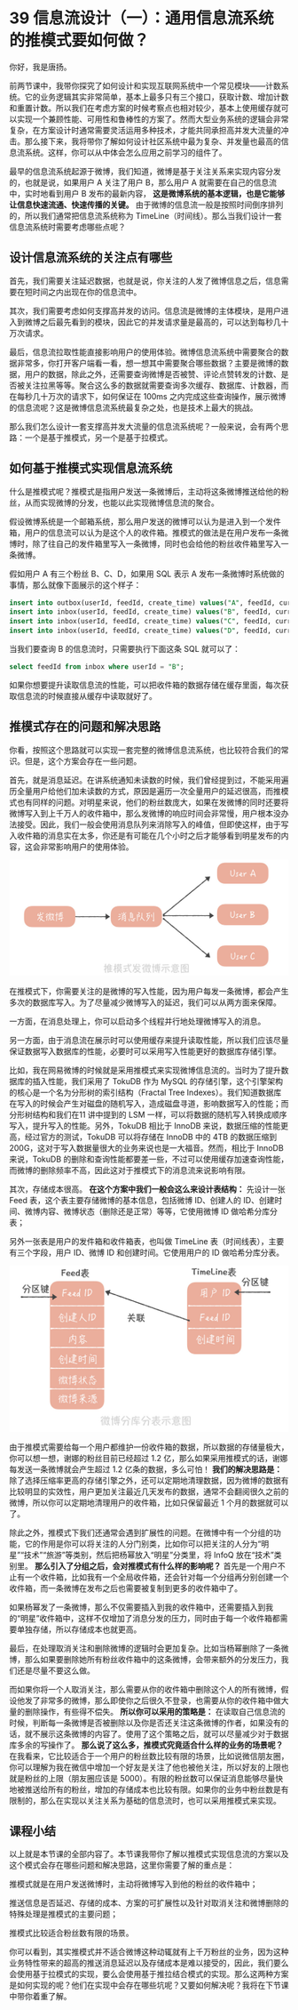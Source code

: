 # 39 信息流设计（一）：通用信息流系统的推模式要如何做？

你好，我是唐扬。

前两节课中，我带你探究了如何设计和实现互联网系统中一个常见模块——计数系统。它的业务逻辑其实非常简单，基本上最多只有三个接口，获取计数、增加计数和重置计数。所以我们在考虑方案的时候考察点也相对较少，基本上使用缓存就可以实现一个兼顾性能、可用性和鲁棒性的方案了。然而大型业务系统的逻辑会非常复杂，在方案设计时通常需要灵活运用多种技术，才能共同承担高并发大流量的冲击。那么接下来，我将带你了解如何设计社区系统中最为复杂、并发量也最高的信息流系统。这样，你可以从中体会怎么应用之前学习的组件了。

最早的信息流系统起源于微博，我们知道，微博是基于关注关系来实现内容分发的，也就是说，如果用户 A 关注了用户 B，那么用户 A 就需要在自己的信息流中，实时地看到用户 B 发布的最新内容， **这是微博系统的基本逻辑，也是它能够让信息快速流通、快速传播的关键。** 由于微博的信息流一般是按照时间倒序排列的，所以我们通常把信息流系统称为 TimeLine（时间线）。那么当我们设计一套信息流系统时需要考虑哪些点呢？

## 设计信息流系统的关注点有哪些

首先，我们需要关注延迟数据，也就是说，你关注的人发了微博信息之后，信息需要在短时间之内出现在你的信息流中。

其次，我们需要考虑如何支撑高并发的访问。信息流是微博的主体模块，是用户进入到微博之后最先看到的模块，因此它的并发请求量是最高的，可以达到每秒几十万次请求。

最后，信息流拉取性能直接影响用户的使用体验。微博信息流系统中需要聚合的数据非常多，你打开客户端看一看，想一想其中需要聚合哪些数据？主要是微博的数据，用户的数据，除此之外，还需要查询微博是否被赞、评论点赞转发的计数、是否被关注拉黑等等。聚合这么多的数据就需要查询多次缓存、数据库、计数器，而在每秒几十万次的请求下，如何保证在 100ms 之内完成这些查询操作，展示微博的信息流呢？这是微博信息流系统最复杂之处，也是技术上最大的挑战。

那么我们怎么设计一套支撑高并发大流量的信息流系统呢？一般来说，会有两个思路：一个是基于推模式，另一个是基于拉模式。

## 如何基于推模式实现信息流系统

什么是推模式呢？推模式是指用户发送一条微博后，主动将这条微博推送给他的粉丝，从而实现微博的分发，也能以此实现微博信息流的聚合。

假设微博系统是一个邮箱系统，那么用户发送的微博可以认为是进入到一个发件箱，用户的信息流可以认为是这个人的收件箱。推模式的做法是在用户发布一条微博时，除了往自己的发件箱里写入一条微博，同时也会给他的粉丝收件箱里写入一条微博。

假如用户 A 有三个粉丝 B、C、D，如果用 SQL 表示 A 发布一条微博时系统做的事情，那么就像下面展示的这个样子：

```sql
insert into outbox(userId, feedId, create_time) values("A", feedId, current_time); // 写入 A 的发件箱
insert into inbox(userId, feedId, create_time) values("B", feedId, current_time); // 写入 B 的收件箱
insert into inbox(userId, feedId, create_time) values("C", feedId, current_time); // 写入 C 的收件箱
insert into inbox(userId, feedId, create_time) values("D", feedId, current_time); // 写入 D 的收件箱
```

当我们要查询 B 的信息流时，只需要执行下面这条 SQL 就可以了：

```sql
select feedId from inbox where userId = "B";
```

如果你想要提升读取信息流的性能，可以把收件箱的数据存储在缓存里面，每次获取信息流的时候直接从缓存中读取就好了。

## 推模式存在的问题和解决思路

你看，按照这个思路就可以实现一套完整的微博信息流系统，也比较符合我们的常识。但是，这个方案会存在一些问题。

首先，就是消息延迟。在讲系统通知未读数的时候，我们曾经提到过，不能采用遍历全量用户给他们加未读数的方式，原因是遍历一次全量用户的延迟很高，而推模式也有同样的问题。对明星来说，他们的粉丝数庞大，如果在发微博的同时还要将微博写入到上千万人的收件箱中，那么发微博的响应时间会非常慢，用户根本没办法接受。因此，我们一般会使用消息队列来消除写入的峰值，但即使这样，由于写入收件箱的消息实在太多，你还是有可能在几个小时之后才能够看到明星发布的内容，这会非常影响用户的使用体验。

![img](assets/c2e64231a2b6c52082567f8422069cb0.jpg)

在推模式下，你需要关注的是微博的写入性能，因为用户每发一条微博，都会产生多次的数据库写入。为了尽量减少微博写入的延迟，我们可以从两方面来保障。

一方面，在消息处理上，你可以启动多个线程并行地处理微博写入的消息。

另一方面，由于消息流在展示时可以使用缓存来提升读取性能，所以我们应该尽量保证数据写入数据库的性能，必要时可以采用写入性能更好的数据库存储引擎。

比如，我在网易微博的时候就是采用推模式来实现微博信息流的。当时为了提升数据库的插入性能，我们采用了 TokuDB 作为 MySQL 的存储引擎，这个引擎架构的核心是一个名为分形树的索引结构（Fractal Tree Indexes）。我们知道数据库在写入的时候会产生对磁盘的随机写入，造成磁盘寻道，影响数据写入的性能；而分形树结构和我们在11 讲中提到的 LSM 一样，可以将数据的随机写入转换成顺序写入，提升写入的性能。另外，TokuDB 相比于 InnoDB 来说，数据压缩的性能更高，经过官方的测试，TokuDB 可以将存储在 InnoDB 中的 4TB 的数据压缩到 200G，这对于写入数据量很大的业务来说也是一大福音。然而，相比于 InnoDB 来说，TokuDB 的删除和查询性能都要差一些，不过可以使用缓存加速查询性能，而微博的删除频率不高，因此这对于推模式下的消息流来说影响有限。

其次，存储成本很高。 **在这个方案中我们一般会这么来设计表结构：** 先设计一张 Feed 表，这个表主要存储微博的基本信息，包括微博 ID、创建人的 ID、创建时间、微博内容、微博状态（删除还是正常）等等，它使用微博 ID 做哈希分库分表；

另外一张表是用户的发件箱和收件箱表，也叫做 TimeLine 表（时间线表），主要有三个字段，用户 ID、微博 ID 和创建时间。它使用用户的 ID 做哈希分库分表。

![img](assets/71b4b33d966a7e34a62f635a1a23646c.jpg)

由于推模式需要给每一个用户都维护一份收件箱的数据，所以数据的存储量极大，你可以想一想，谢娜的粉丝目前已经超过 1.2 亿，那么如果采用推模式的话，谢娜每发送一条微博就会产生超过 1.2 亿条的数据，多么可怕！ **我们的解决思路是：** 除了选择压缩率更高的存储引擎之外，还可以定期地清理数据，因为微博的数据有比较明显的实效性，用户更加关注最近几天发布的数据，通常不会翻阅很久之前的微博，所以你可以定期地清理用户的收件箱，比如只保留最近 1 个月的数据就可以了。

除此之外，推模式下我们还通常会遇到扩展性的问题。在微博中有一个分组的功能，它的作用是你可以将关注的人分门别类，比如你可以把关注的人分为“明星”“技术”“旅游”等类别，然后把杨幂放入“明星”分类里，将 InfoQ 放在“技术”类别里。 **那么引入了分组之后，会对推模式有什么样的影响呢？** 首先是一个用户不止有一个收件箱，比如我有一个全局收件箱，还会针对每一个分组再分别创建一个收件箱，而一条微博在发布之后也需要被复制到更多的收件箱中了。

如果杨幂发了一条微博，那么不仅需要插入到我的收件箱中，还需要插入到我的“明星”收件箱中，这样不仅增加了消息分发的压力，同时由于每一个收件箱都需要单独存储，所以存储成本也就更高。

最后，在处理取消关注和删除微博的逻辑时会更加复杂。比如当杨幂删除了一条微博，那么如果要删除她所有粉丝收件箱中的这条微博，会带来额外的分发压力，我们还是尽量不要这么做。

而如果你将一个人取消关注，那么需要从你的收件箱中删除这个人的所有微博，假设他发了非常多的微博，那么即使你之后很久不登录，也需要从你的收件箱中做大量的删除操作，有些得不偿失。 **所以你可以采用的策略是：** 在读取自己信息流的时候，判断每一条微博是否被删除以及你是否还关注这条微博的作者，如果没有的话，就不展示这条微博的内容了。使用了这个策略之后，就可以尽量减少对于数据库多余的写操作了。 **那么说了这么多，推模式究竟适合什么样的业务的场景呢？** 在我看来，它比较适合于一个用户的粉丝数比较有限的场景，比如说微信朋友圈，你可以理解为我在微信中增加一个好友是关注了他也被他关注，所以好友的上限也就是粉丝的上限（朋友圈应该是 5000）。有限的粉丝数可以保证消息能够尽量快地被推送给所有的粉丝，增加的存储成本也比较有限。如果你的业务中粉丝数是有限制的，那么在实现以关注关系为基础的信息流时，也可以采用推模式来实现。

## 课程小结

以上就是本节课的全部内容了。本节课我带你了解以推模式实现信息流的方案以及这个模式会存在哪些问题和解决思路，这里你需要了解的重点是：

推模式就是在用户发送微博时，主动将微博写入到他的粉丝的收件箱中；

推送信息是否延迟、存储的成本、方案的可扩展性以及针对取消关注和微博删除的特殊处理是推模式的主要问题；

推模式比较适合粉丝数有限的场景。

你可以看到，其实推模式并不适合微博这种动辄就有上千万粉丝的业务，因为这种业务特性带来的超高的推送消息延迟以及存储成本是难以接受的，因此，我们要么会使用基于拉模式的实现，要么会使用基于推拉结合模式的实现。那么这两种方案是如何实现的呢？他们在实现中会存在哪些坑呢？又要如何解决呢？我将在下节课中带你着重了解。
